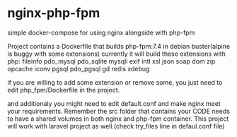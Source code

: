 # nginx-php-fpm
simple docker-compose for using nginx alongside with php-fpm

Project contains a Dockerfile that builds php-fpm:7.4 in debian buster(alpine is buggy with some extensions)
currently it will build these extensions with php:
fileinfo pdo_mysql pdo_sqlite mysqli exif intl xsl json soap dom zip opcache iconv  pgsql pdo_pgsql gd redis xdebug

if you are willing to add some extension or remove some, you just need to edit php_fpm/Dockerfile in the project.


and additionaly you might need to edit default.conf and make nginx meet your requirements.
Remember the src folder that contains your CODE needs to have a shared volumes in both nginx and php-fpm container.
This project will work with laravel project as well.(check try_files line in defaul.conf file)

